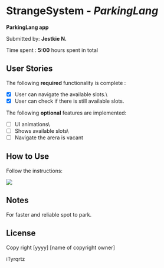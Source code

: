 # StrangeSystem - *ParkingLang*

**ParkingLang app**

Submitted by: **Jestkie N.**

Time spent : **5:00** hours spent in total

## User Stories

The following **required** functionality is complete :

*[x] User can navigate the available slots.\
*[x] User can check if there is still available slots.

The following **optional** features are implemented:

*[ ] UI animations\
*[ ] Shows available slots\
*[ ] Navigate the arera is vacant

## How to Use

Follow the instructions:

<img src= 'https://imgur.com/gallery/IUqZjxu'>

## Notes

For faster and reliable spot to park.

## License

Copy right [yyyy] [name of copyright owner]

iTyrqrtz